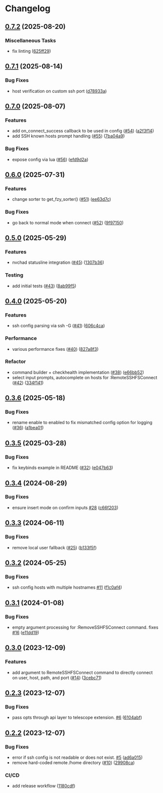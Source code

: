 # Changelog

## [0.7.2](https://github.com/nosduco/remote-sshfs.nvim/compare/v0.7.1...v0.7.2) (2025-08-20)


### Miscellaneous Tasks

* fix linting ([625ff29](https://github.com/nosduco/remote-sshfs.nvim/commit/625ff29c6d9b2f8c173d571f1bd2e18c138d14b5))

## [0.7.1](https://github.com/nosduco/remote-sshfs.nvim/compare/v0.7.0...v0.7.1) (2025-08-14)


### Bug Fixes

* host verification on custom ssh port ([d78933a](https://github.com/nosduco/remote-sshfs.nvim/commit/d78933aa69dc44a15386ff25a91b2908d49fc363))

## [0.7.0](https://github.com/nosduco/remote-sshfs.nvim/compare/v0.6.0...v0.7.0) (2025-08-07)


### Features

* add on_connect_success callback to be used in config ([#54](https://github.com/nosduco/remote-sshfs.nvim/issues/54)) ([a2f3f14](https://github.com/nosduco/remote-sshfs.nvim/commit/a2f3f144ee1b594d40414ddfbfba2be69198da7a))
* add SSH known hosts prompt handling ([#55](https://github.com/nosduco/remote-sshfs.nvim/issues/55)) ([7ba04a9](https://github.com/nosduco/remote-sshfs.nvim/commit/7ba04a9a26c59d2871012bd610bc333cb2a6cb98))


### Bug Fixes

* expose config via lua ([#56](https://github.com/nosduco/remote-sshfs.nvim/issues/56)) ([efd9d2a](https://github.com/nosduco/remote-sshfs.nvim/commit/efd9d2a477d1ba59829fe3e8d2001f1449362088))

## [0.6.0](https://github.com/nosduco/remote-sshfs.nvim/compare/v0.5.0...v0.6.0) (2025-07-31)


### Features

* change sorter to get_fzy_sorter() ([#51](https://github.com/nosduco/remote-sshfs.nvim/issues/51)) ([ee63d7c](https://github.com/nosduco/remote-sshfs.nvim/commit/ee63d7c09128659c9e18bfb744a6e47b927be7d1))


### Bug Fixes

* go back to normal mode when connect ([#52](https://github.com/nosduco/remote-sshfs.nvim/issues/52)) ([9f97150](https://github.com/nosduco/remote-sshfs.nvim/commit/9f9715077788195213b640518f8a2cde48149d86))

## [0.5.0](https://github.com/nosduco/remote-sshfs.nvim/compare/v0.4.0...v0.5.0) (2025-05-29)


### Features

* nvchad statusline integration ([#45](https://github.com/nosduco/remote-sshfs.nvim/issues/45)) ([1307b36](https://github.com/nosduco/remote-sshfs.nvim/commit/1307b3645af5ce60b9e42f06d27eb5a1fab18fc7))


### Testing

* add initial tests ([#43](https://github.com/nosduco/remote-sshfs.nvim/issues/43)) ([8ab99f5](https://github.com/nosduco/remote-sshfs.nvim/commit/8ab99f5371723fc4d41ceba538116b947b29fae2))

## [0.4.0](https://github.com/nosduco/remote-sshfs.nvim/compare/v0.3.6...v0.4.0) (2025-05-20)


### Features

* ssh config parsing via ssh -G ([#41](https://github.com/nosduco/remote-sshfs.nvim/issues/41)) ([606c4ca](https://github.com/nosduco/remote-sshfs.nvim/commit/606c4cada3908ad4b7d24e1118e787876e8d55cd))


### Performance

* various performance fixes ([#40](https://github.com/nosduco/remote-sshfs.nvim/issues/40)) ([827a8f3](https://github.com/nosduco/remote-sshfs.nvim/commit/827a8f387c2ddb17ff9031415af4f46b8cf1db46))


### Refactor

* command builder + checkhealth implementation ([#38](https://github.com/nosduco/remote-sshfs.nvim/issues/38)) ([e66bb52](https://github.com/nosduco/remote-sshfs.nvim/commit/e66bb5204b8ddc7b347f483f7da227214effc6df))
* select input prompts, autocomplete on hosts for :RemoteSSHFSConnect ([#42](https://github.com/nosduco/remote-sshfs.nvim/issues/42)) ([334f141](https://github.com/nosduco/remote-sshfs.nvim/commit/334f1419e5c9004f4eb300c085abb58b94781ecb))

## [0.3.6](https://github.com/nosduco/remote-sshfs.nvim/compare/v0.3.5...v0.3.6) (2025-05-18)


### Bug Fixes

* rename enable to enabled to fix mismatched config option for logging ([#36](https://github.com/nosduco/remote-sshfs.nvim/issues/36)) ([a1bea01](https://github.com/nosduco/remote-sshfs.nvim/commit/a1bea018c1b43ca8cc8a6e9adc4128e07610fd34))

## [0.3.5](https://github.com/nosduco/remote-sshfs.nvim/compare/v0.3.4...v0.3.5) (2025-03-28)


### Bug Fixes

* fix keybinds example in README ([#32](https://github.com/nosduco/remote-sshfs.nvim/issues/32)) ([e047b63](https://github.com/nosduco/remote-sshfs.nvim/commit/e047b6340653538efa57a8164cdcb1f729325689))

## [0.3.4](https://github.com/nosduco/remote-sshfs.nvim/compare/v0.3.3...v0.3.4) (2024-08-29)


### Bug Fixes

* ensure insert mode on confirm inputs [#28](https://github.com/nosduco/remote-sshfs.nvim/issues/28) ([c66f203](https://github.com/nosduco/remote-sshfs.nvim/commit/c66f2032bacf9c3cc5365d4e157a68876dbbb9ab))

## [0.3.3](https://github.com/nosduco/remote-sshfs.nvim/compare/v0.3.2...v0.3.3) (2024-06-11)


### Bug Fixes

* remove local user fallback ([#25](https://github.com/nosduco/remote-sshfs.nvim/issues/25)) ([b133f5f](https://github.com/nosduco/remote-sshfs.nvim/commit/b133f5f4262a92a7ce1b867abaf511cf22eccea7))

## [0.3.2](https://github.com/nosduco/remote-sshfs.nvim/compare/v0.3.1...v0.3.2) (2024-05-25)


### Bug Fixes

* ssh config hosts with multiple hostnames [#11](https://github.com/nosduco/remote-sshfs.nvim/issues/11) ([f1c0af4](https://github.com/nosduco/remote-sshfs.nvim/commit/f1c0af44362ebf475ee01a13377a42b17b348df7))

## [0.3.1](https://github.com/nosduco/remote-sshfs.nvim/compare/v0.3.0...v0.3.1) (2024-01-08)


### Bug Fixes

* empty argument processing for :RemoveSSHFSConnect command. fixes [#16](https://github.com/nosduco/remote-sshfs.nvim/issues/16) ([e11dd19](https://github.com/nosduco/remote-sshfs.nvim/commit/e11dd19c2ecf9881022429d1bca08d9bfd95c6c6))

## [0.3.0](https://github.com/nosduco/remote-sshfs.nvim/compare/v0.2.3...v0.3.0) (2023-12-09)


### Features

* add argument to RemoteSSHFSConnect command to directly connect on user, host, path, and port ([#14](https://github.com/nosduco/remote-sshfs.nvim/issues/14)) ([3cebc71](https://github.com/nosduco/remote-sshfs.nvim/commit/3cebc7140ecb56aa613e66e8404a30d31f618b2e))

## [0.2.3](https://github.com/nosduco/remote-sshfs.nvim/compare/v0.2.2...v0.2.3) (2023-12-07)


### Bug Fixes

* pass opts through api layer to telescope extension. [#6](https://github.com/nosduco/remote-sshfs.nvim/issues/6) ([6104abf](https://github.com/nosduco/remote-sshfs.nvim/commit/6104abf11fc891d89ac62f1a972d04d3641b9f96))

## [0.2.2](https://github.com/nosduco/remote-sshfs.nvim/compare/v0.2.1...v0.2.2) (2023-12-07)


### Bug Fixes

* error if ssh config is not readable or does not exist. [#5](https://github.com/nosduco/remote-sshfs.nvim/issues/5) ([ad6a015](https://github.com/nosduco/remote-sshfs.nvim/commit/ad6a015de9ed066e87c80431b77d64e560070330))
* remove hard-coded remote /home directory ([#10](https://github.com/nosduco/remote-sshfs.nvim/issues/10)) ([29908ca](https://github.com/nosduco/remote-sshfs.nvim/commit/29908ca45ebff903d6a0a944acbed0674fbe767d))


### CI/CD

* add release workflow ([1180cdf](https://github.com/nosduco/remote-sshfs.nvim/commit/1180cdf665404c4ec7a766ac6d0457b42e688376))
